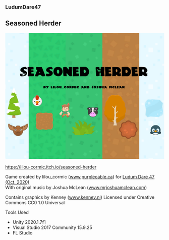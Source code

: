 ### LudumDare47

## Seasoned Herder

![](Ludum%20Dare%2047/Cover.png)

https://lilou-cormic.itch.io/seasoned-herder

Game created by lilou_cormic (www.purplecable.ca) for [Ludum Dare 47 (Oct. 2020)](https://ldjam.com/events/ludum-dare/45/seasoned-herder)  
With original music by Joshua McLean (www.mrjoshuamclean.com)

Contains graphics by Kenney (www.kenney.nl) Licensed under Creative Commons CC0 1.0 Universal

Tools Used
- Unity 2020.1.7f1
- Visual Studio 2017 Community 15.9.25
- FL Studio
